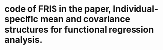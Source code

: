 # code of FRIS in the paper, Individual-specific mean and covariance structures for functional regression analysis.
